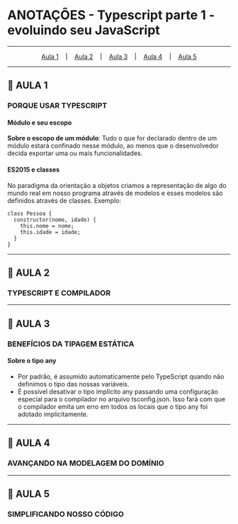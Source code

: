 # ANOTAÇÕES - Typescript parte 1 - evoluindo seu JavaScript

--- 

<p align="center">
  <a href="#-aula-1">Aula 1</a> &nbsp;&nbsp;&nbsp;|&nbsp;&nbsp;&nbsp;
  <a href="#-aula-2">Aula 2</a> &nbsp;&nbsp;&nbsp;|&nbsp;&nbsp;&nbsp;
  <a href="#-aula-3">Aula 3</a> &nbsp;&nbsp;&nbsp;|&nbsp;&nbsp;&nbsp;
  <a href="#-aula-4">Aula 4</a> &nbsp;&nbsp;&nbsp;|&nbsp;&nbsp;&nbsp;
  <a href="#-aula-5">Aula 5</a> 
</p>

---

## 📌 AULA 1
### PORQUE USAR TYPESCRIPT
#### Módulo e seu escopo
**Sobre o escopo de um módulo**: Tudo o que for declarado dentro de um módulo estará confinado nesse módulo, ao menos que o desenvolvedor decida exportar uma ou mais funcionalidades.

#### ES2015 e classes
No paradigma da orientação a objetos criamos a representação de algo do mundo real em nosso programa através de modelos e esses modelos são definidos através de classes.
Exemplo:
```
class Pessoa {
  constructor(nome, idade) {
    this.nome = nome;
    this.idade = idade;
  }
}
```

---

## 📌 AULA 2
### TYPESCRIPT E COMPILADOR

---

## 📌 AULA 3
### BENEFÍCIOS DA TIPAGEM ESTÁTICA
####  Sobre o tipo any
  - Por padrão, é assumido automaticamente pelo TypeScript quando não definimos o tipo das nossas variáveis.
  - É possível desativar o tipo implícito any passando uma configuração especial para o compilador no arquivo tsconfig.json. Isso fará com que o compilador emita um erro em todos os locais que o tipo any foi adotado implicitamente.

---

## 📌 AULA 4
### AVANÇANDO NA MODELAGEM DO DOMÍNIO

---

## 📌 AULA 5
### SIMPLIFICANDO NOSSO CÓDIGO